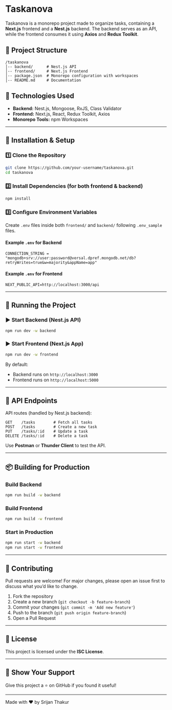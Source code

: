 # Taskanova

Taskanova is a monorepo project made to organize tasks, containing a **Next.js** frontend and a **Nest.js** backend. The backend serves as an API, while the frontend consumes it using **Axios** and **Redux Toolkit**.

## 📂 Project Structure
```
/taskanova
│-- backend/      # Nest.js API
│-- frontend/     # Next.js Frontend
│-- package.json  # Monorepo configuration with workspaces
│-- README.md     # Documentation
```

## 🚀 Technologies Used
- **Backend:** Nest.js, Mongoose, RxJS, Class Validator
- **Frontend:** Next.js, React, Redux Toolkit, Axios
- **Monorepo Tools:** npm Workspaces

---

## 🔧 Installation & Setup

### 1️⃣ Clone the Repository
```bash
git clone https://github.com/your-username/taskanova.git
cd taskanova
```

### 2️⃣ Install Dependencies (for both frontend & backend)
```bash
npm install 
```

### 3️⃣ Configure Environment Variables
Create `.env` files inside both `frontend/` and `backend/` following `.env_sample` files.

#### Example `.env` for Backend
```
CONNECTION_STRING = "mongodb+srv://user:password@versal.dpref.mongodb.net/db?retryWrites=true&w=majority&appName=app"
```

#### Example `.env` for Frontend
```
NEXT_PUBLIC_API=http://localhost:3000/api
```

---

## 🎯 Running the Project

### ▶️ Start Backend (Nest.js API)
```bash
npm run dev -w backend
```

### ▶️ Start Frontend (Next.js App)
```bash
npm run dev -w frontend
```

By default:
- Backend runs on `http://localhost:3000`
- Frontend runs on `http://localhost:5000`

---

## 📌 API Endpoints
API routes (handled by Nest.js backend):
```
GET    /tasks        # Fetch all tasks
POST   /tasks        # Create a new task
PUT    /tasks/:id    # Update a task
DELETE /tasks/:id    # Delete a task
```
Use **Postman** or **Thunder Client** to test the API.

---

## 📦 Building for Production

### Build Backend
```bash
npm run build -w backend
```

### Build Frontend
```bash
npm run build -w frontend
```

### Start in Production
```bash
npm run start -w backend
npm run start -w frontend
```

---

## 🤝 Contributing
Pull requests are welcome! For major changes, please open an issue first to discuss what you’d like to change.

1. Fork the repository
2. Create a new branch (`git checkout -b feature-branch`)
3. Commit your changes (`git commit -m 'Add new feature'`)
4. Push to the branch (`git push origin feature-branch`)
5. Open a Pull Request

---

## 📜 License
This project is licensed under the **ISC License**.

---

## 🌟 Show Your Support
Give this project a ⭐ on GitHub if you found it useful!

---

Made with ❤️ by Srijan Thakur

